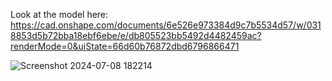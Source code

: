 Look at the model here: https://cad.onshape.com/documents/6e526e973384d9c7b5534d57/w/0318853d5b72bba18ebf6ebe/e/db805523bb5492d4482459ac?renderMode=0&uiState=66d60b76872dbd6796866471

![Screenshot 2024-07-08 182214](https://github.com/user-attachments/assets/979ec9b1-54e7-418d-abaa-3b923f8195a5)
